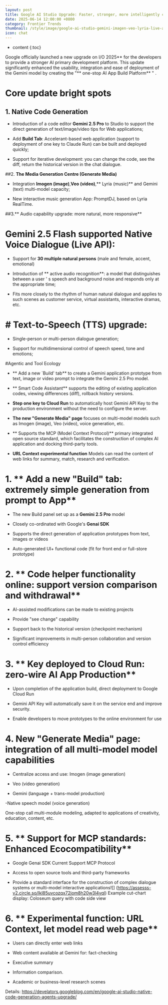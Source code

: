 ```yaml
---
layout: post
title: Google AI Studio Upgrade: Faster, stronger, more intelligently constructed Gemini applications integrated Imagen, Veo, Lyria, etc. support Live API
date: 2025-06-14 12:00:00 +0800
category: Frontier Trends
thumbnail: /style/image/google-ai-studio-gemini-imagen-veo-lyria-live-api_1.jpg
icon: chat
---
```

* content
{:toc}

Google officially launched a new upgrade on I/O 2025** for the developers to provide a stronger AI primary development platform. This update significantly enhanced the usability, integration and ease of deployment of the Gemini model by creating the "** one-stop AI App Build Platform** " .

# Core update bright spots

## 1. **Native Code Generation**

- Introduction of a code editor **Gemini 2.5 Pro** to Studio to support the direct generation of text/image/video tips for Web applications;

- Add **Build Tab**: Accelerant-based web application (support to deployment of one key to Claude Run) can be built and deployed quickly;

- Support for iterative development: you can change the code, see the diff, return the historical version in the chat dialogue.

##2. **The Media Generation Centre (Generate Media)**

- Integration **Imogen (image)**,**Veo (video)**,** Lyria (music)** and Gemini (text) multi-model capacity;

- New interactive music generation App: PromptDJ, based on Lyria RealTime.

##3.** Audio capability upgrade: more natural, more responsive**

# Gemini 2.5 Flash supported Native Voice Dialogue (Live API):

- Support for **30 multiple natural persons** (male and female, accent, emotional)

- Introduction of ** active audio recognition**: a model that distinguishes between a user ' s speech and background noise and responds only at the appropriate time;

- Fits more closely to the rhythm of human natural dialogue and applies to such scenes as customer service, virtual assistants, interactive dramas, etc.

# #  Text-to-Speech (TTS) upgrade:

- Single-person or multi-person dialogue generation;

- Support for multidimensional control of speech speed, tone and emotions;

#Agentic and Tool Ecology

- ** Add a new `Build' tab** to create a Gemini application prototype from text, image or video prompt to integrate the Gemini 2.5 Pro model.

- ** Smart Code Assistant** supports the editing of existing application codes, viewing differences (diff), rollback history versions.

- **Step one key to Cloud Run** to automatically host Gemini API Key to the production environment without the need to configure the server.

- **The new "Generate Media" page** focuses on multi-model models such as Imogen (image), Veo (video), voice generation, etc.

- ** Supports the MCP (Model Context Protocol)** primary integrated open source standard, which facilitates the construction of complex AI application and docking third-party tools.

- **URL Context experimental function** Models can read the content of web links for summary, match, research and verification.

#  1. ** Add a new "Build" tab: extremely simple generation from prompt to App**

- The new Build panel set up as a **Gemini 2.5 Pro** model

- Closely co-ordinated with Google's **Genai SDK**

- Supports the direct generation of application prototypes from text, images or videos

- Auto-generated UI+ functional code (fit for front end or full-store prototype)

#  2. ** Code helper functionality online: support version comparison and withdrawal**

- AI-assisted modifications can be made to existing projects

- Provide "see change" capability

- Support back to the historical version (checkpoint mechanism)

- Significant improvements in multi-person collaboration and version control efficiency

#  3. ** Key deployed to Cloud Run: zero-wire AI App Production**

- Upon completion of the application build, direct deployment to Google Cloud Run

- Gemini API Key will automatically save it on the service end and improve security.

- Enable developers to move prototypes to the online environment for use

#  4. **New "Generate Media" page: integration of all multi-model model capabilities**

- Centralize access and use: Imogen (image generation)

- Veo (video generation)

- Gemini (language + trans-model production)

-Native speech model (voice generation)

One-stop call multi-module modeling, adapted to applications of creativity, education, content, etc.

#  5. ** Support for MCP standards: Enhanced Ecocompatibility**

- Google Genai SDK Current Support MCP Protocol

- Access to open source tools and third-party frameworks

- Provide a standard interface for the construction of complex dialogue systems or multi-model interactive applications![] (https://assesss-v2.circle.so/lkl85uvcozqx72jom8h20w3l4vql)  Example cut-chart display: Coloseum query with code side view

# 6. ** Experimental function: URL Context, let model read web page**

- Users can directly enter web links

- Web content available at Gemini for: fact-checking

- Executive summary

- Information comparison.

- Academic or business-level research scenes

Details: https://develators.googleblog.com/en/google-ai-studio-native-code-generation-agents-upgrade/